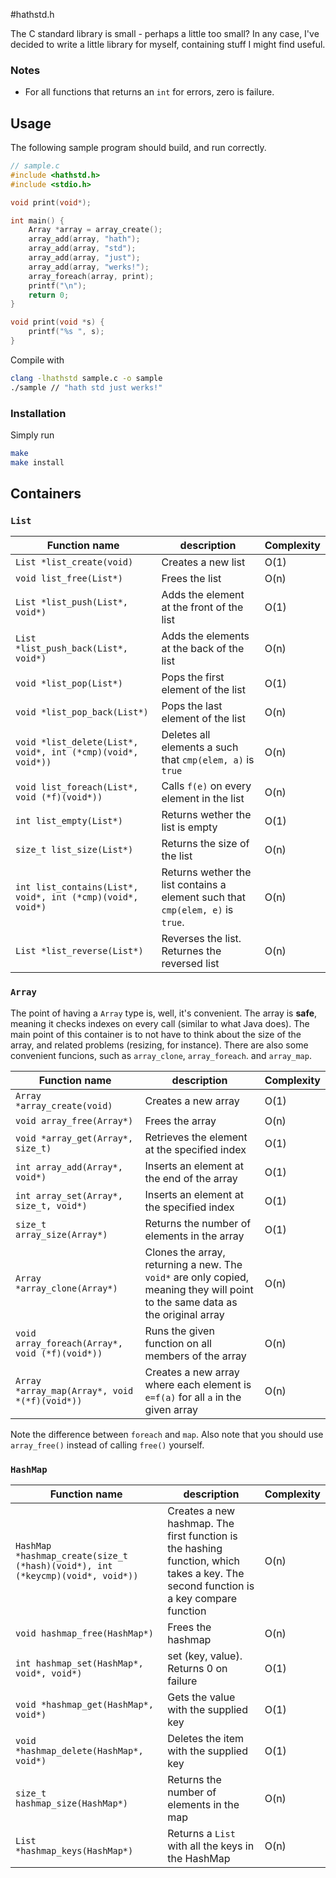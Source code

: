 #hathstd.h

The C standard library is small - perhaps a little too small?
In any case, I've decided to write a little library for myself, containing stuff I might find useful.

### Notes

 - For all functions that returns an `int` for errors, zero is failure.

## Usage

The following sample program should build, and run correctly.

```c
// sample.c
#include <hathstd.h>
#include <stdio.h>

void print(void*);

int main() {
    Array *array = array_create();
    array_add(array, "hath");
    array_add(array, "std");
    array_add(array, "just");
    array_add(array, "werks!");
    array_foreach(array, print);
    printf("\n");
    return 0;
}

void print(void *s) {
    printf("%s ", s);
}
```

Compile with 

```bash
clang -lhathstd sample.c -o sample
./sample // "hath std just werks!"
```

### Installation

Simply run

```bash
make
make install
```

## Containers

### `List`

| Function name | description | Complexity | 
|---------------|-------------|------------|
| `List *list_create(void)` | Creates a new list | O(1) |
| `void list_free(List*)` | Frees the list | O(n) |
| `List *list_push(List*, void*)` | Adds the element at the front of the list | O(1) |
| `List *list_push_back(List*, void*)` | Adds the elements at the back of the list | O(n) |
| `void *list_pop(List*)` | Pops the first element of the list | O(1) |
| `void *list_pop_back(List*)` | Pops the last element of the list | O(n) |
| `void *list_delete(List*, void*, int (*cmp)(void*, void*))` | Deletes all elements a such that `cmp(elem, a)` is `true` | O(n) |
| `void list_foreach(List*, void (*f)(void*))` | Calls `f(e)` on every element in the list | O(n) |
| `int list_empty(List*)` | Returns wether the list is empty | O(1) |
| `size_t list_size(List*)` | Returns the size of the list | O(n) |
| `int list_contains(List*, void*, int (*cmp)(void*, void*)` | Returns wether the list contains a element such that `cmp(elem, e)` is `true`. | O(n) |
| `List *list_reverse(List*)` | Reverses the list. Returnes the reversed list | O(n) |

### `Array`

The point of having a `Array` type is, well, it's convenient. The array is **safe**, meaning it checks indexes on every call (similar to what Java does).
The main point of this container is to not have to think about the size of the array, and related problems (resizing, for instance).
There are also some convenient funcions, such as `array_clone`, `array_foreach`. and `array_map`.

| Function name | description | Complexity | 
|---------------|-------------|------------|
| `Array *array_create(void)` | Creates a new array | O(1) |
| `void array_free(Array*)` | Frees the array | O(n) |
| `void *array_get(Array*, size_t)`   | Retrieves the element at the specified index | O(1) |
| `int array_add(Array*, void*)` | Inserts an element at the end of the array | O(1) |
| `int array_set(Array*, size_t, void*)` | Inserts an element at the specified index | O(1) |
| `size_t array_size(Array*)` | Returns the number of elements in the array | O(1) |
| `Array *array_clone(Array*)` | Clones the array, returning a new. The `void*` are only copied, meaning they will point to the same data as the original array | O(n) |
| `void array_foreach(Array*, void (*f)(void*))` | Runs the given function on all members of the array | O(n) |
| `Array *array_map(Array*, void *(*f)(void*))` | Creates a new array where each element is `e=f(a)` for all `a` in the given array | O(n) |

Note the difference between `foreach` and `map`. Also note that you should use `array_free()` instead of calling `free()` yourself.

### `HashMap`

| Function name | description | Complexity |  
|---------------|-------------|------------|
| `HashMap *hashmap_create(size_t (*hash)(void*), int (*keycmp)(void*, void*))` | Creates a new hashmap. The first function is the hashing function, which takes a key. The second function is a key compare function | O(n) |
| `void hashmap_free(HashMap*)` | Frees the hashmap | O(n) |
| `int hashmap_set(HashMap*, void*, void*)` | set (key, value). Returns 0 on failure | O(1) |
| `void *hashmap_get(HashMap*, void*)` | Gets the value with the supplied key | O(1) |
| `void *hashmap_delete(HashMap*, void*)` | Deletes the item with the supplied key | O(1) |
| `size_t hashmap_size(HashMap*)` | Returns the number of elements in the map | O(n) |
| `List *hashmap_keys(HashMap*)` | Returns a `List` with all the keys in the HashMap | O(n) |

